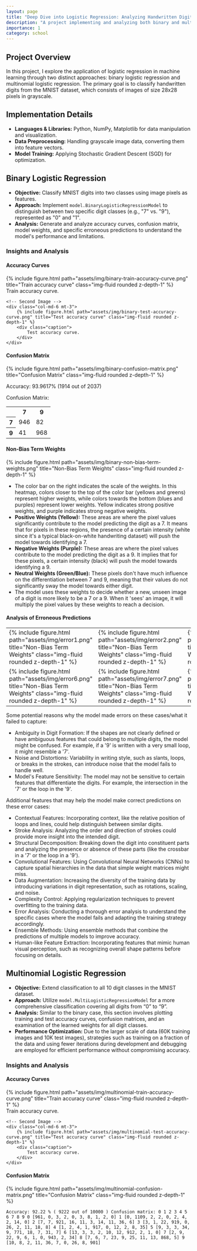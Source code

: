 ```yaml
---
layout: page
title: "Deep Dive into Logistic Regression: Analyzing Handwritten Digits"
description: "A project implementing and analyzing both binary and multinomial logistic regression models to classify handwritten digits from the MNIST dataset<br><b>Using: </b><em>Logistic Regression, Python, NumPy, Matplotlib</em>"
importance: 1
category: school
---
```


## Project Overview

In this project, I explore the application of logistic regression in machine learning through two distinct approaches: binary logistic regression and multinomial logistic regression. The primary goal is to classify handwritten digits from the MNIST dataset, which consists of images of size 28x28 pixels in grayscale.

## Implementation Details

- <b>Languages & Libraries:</b> Python, NumPy, Matplotlib for data manipulation and visualization.
- <b>Data Preprocessing:</b> Handling grayscale image data, converting them into feature vectors.
- <b>Model Training:</b> Applying Stochastic Gradient Descent (SGD) for optimization.

## Binary Logistic Regression

- <b>Objective:</b> Classify MNIST digits into two classes using image pixels as features.
- <b>Approach:</b> Implement `model.BinaryLogisticRegressionModel` to distinguish between two specific digit classes (e.g., "7" vs. "9"), represented as "0" and "1".
- <b>Analysis:</b> Generate and analyze accuracy curves, confusion matrix, model weights, and specific erroneous predictions to understand the model's performance and limitations.

### Insights and Analysis

#### Accuracy Curves

<div class="row">
    <!-- First Image -->
    <div class="col-md-6 mt-3">
        {% include figure.html path="assets/img/binary-train-accuracy-curve.png" title="Train accuracy curve" class="img-fluid rounded z-depth-1" %}
        <div class="caption">
            Train accuracy curve.
        </div>
    </div>

    <!-- Second Image -->
    <div class="col-md-6 mt-3">
        {% include figure.html path="assets/img/binary-test-accuracy-curve.png" title="Test accuracy curve" class="img-fluid rounded z-depth-1" %}
        <div class="caption">
            Test accuracy curve.
        </div>
    </div>
</div>

#### Confusion Matrix

<div class="row">
    <div class="col-sm mt-3 mt-md-0">
        {% include figure.html path="assets/img/binary-confusion-matrix.png" title="Confusion Matrix" class="img-fluid rounded z-depth-1" %}
    </div>
</div>

Accuracy: 93.9617% (1914 out of 2037)

Confusion Matrix:
<table>
    <tr>
        <th></th>
        <th>7</th>
        <th>9</th>
    </tr>
    <tr>
        <th>7</th>
        <td>946</td>
        <td>82</td>
    </tr>
    <tr>
        <th>9</th>
        <td>41</td>
        <td>968</td>
    </tr>
</table>

#### Non-Bias Term Weights

<div class="row">
    <div class="col-sm mt-3 mt-md-0">
        {% include figure.html path="assets/img/binary-non-bias-term-weights.png" title="Non-Bias Term Weights" class="img-fluid rounded z-depth-1" %}
    </div>
</div>

- The color bar on the right indicates the scale of the weights. In this heatmap, colors closer to the top of the color bar (yellows and greens) represent higher weights, while colors towards the bottom (blues and purples) represent lower weights. Yellow indicates strong positive weights, and purple indicates strong negative weights.
- <b>Positive Weights (Yellow):</b> These areas are where the pixel values significantly contribute to the model predicting the digit as a 7. It means that for pixels in these regions, the presence of a certain intensity (white since it's a typical black-on-white handwriting dataset) will push the model towards identifying a 7.
- <b>Negative Weights (Purple):</b> These areas are where the pixel values contribute to the model predicting the digit as a 9. It implies that for these pixels, a certain intensity (black) will push the model towards identifying a 9.
- <b>Neutral Weights (Green/Blue):</b> These pixels don't have much influence on the differentiation between 7 and 9, meaning that their values do not significantly sway the model towards either digit.
- The model uses these weights to decide whether a new, unseen image of a digit is more likely to be a 7 or a 9. When it 'sees' an image, it will multiply the pixel values by these weights to reach a decision.

#### Analysis of Erroneous Predictions

<table>
    <tr>
        <td>{% include figure.html path="assets/img/error1.png" title="Non-Bias Term Weights" class="img-fluid rounded z-depth-1" %}</td>
        <td>{% include figure.html path="assets/img/error2.png" title="Non-Bias Term Weights" class="img-fluid rounded z-depth-1" %}</td>
        <td>{% include figure.html path="assets/img/error3.png" title="Non-Bias Term Weights" class="img-fluid rounded z-depth-1" %}</td>
        <td>{% include figure.html path="assets/img/error4.png" title="Non-Bias Term Weights" class="img-fluid rounded z-depth-1" %}</td>
        <td>{% include figure.html path="assets/img/error5.png" title="Non-Bias Term Weights" class="img-fluid rounded z-depth-1" %}</td>
    </tr>
    <tr>
        <td>{% include figure.html path="assets/img/error6.png" title="Non-Bias Term Weights" class="img-fluid rounded z-depth-1" %}</td>
        <td>{% include figure.html path="assets/img/error7.png" title="Non-Bias Term Weights" class="img-fluid rounded z-depth-1" %}</td>
        <td>{% include figure.html path="assets/img/error8.png" title="Non-Bias Term Weights" class="img-fluid rounded z-depth-1" %}</td>
        <td>{% include figure.html path="assets/img/error9.png" title="Non-Bias Term Weights" class="img-fluid rounded z-depth-1" %}</td>
        <td>{% include figure.html path="assets/img/error10.png" title="Non-Bias Term Weights" class="img-fluid rounded z-depth-1" %}</td>
    </tr>
</table>

Some potential reasons why the model made errors on these cases/what it failed to capture:
- Ambiguity in Digit Formation: If the shapes are not clearly defined or have ambiguous features that could belong to multiple digits, the model might be confused. For example, if a '9' is written with a very small loop, it might resemble a '7'.
- Noise and Distortions: Variability in writing style, such as slants, loops, or breaks in the strokes, can introduce noise that the model fails to handle well.
- Model's Feature Sensitivity: The model may not be sensitive to certain features that differentiate the digits. For example, the intersection in the '7' or the loop in the '9'.

Additional features that may help the model make correct predictions on these error cases:
- Contextual Features: Incorporating context, like the relative position of loops and lines, could help distinguish between similar digits.
- Stroke Analysis: Analyzing the order and direction of strokes could provide more insight into the intended digit.
- Structural Decomposition: Breaking down the digit into constituent parts and analyzing the presence or absence of these parts (like the crossbar in a '7' or the loop in a '9').
- Convolutional Features: Using Convolutional Neural Networks (CNNs) to capture spatial hierarchies in the data that simple weight matrices might miss.
- Data Augmentation: Increasing the diversity of the training data by introducing variations in digit representation, such as rotations, scaling, and noise.
- Complexity Control: Applying regularization techniques to prevent overfitting to the training data.
- Error Analysis: Conducting a thorough error analysis to understand the specific cases where the model fails and adapting the training strategy accordingly.
- Ensemble Methods: Using ensemble methods that combine the predictions of multiple models to improve accuracy.
- Human-like Feature Extraction: Incorporating features that mimic human visual perception, such as recognizing overall shape patterns before focusing on details.

## Multinomial Logistic Regression

- <b>Objective:</b> Extend classification to all 10 digit classes in the MNIST dataset.
- <b>Approach:</b> Utilize `model.MultiLogisticRegressionModel` for a more comprehensive classification covering all digits from “0” to “9”.
- <b>Analysis:</b> Similar to the binary case, this section involves plotting training and test accuracy curves, confusion matrices, and an examination of the learned weights for all digit classes.
- <b>Performance Optimization:</b> Due to the larger scale of data (60K training images and 10K test images), strategies such as training on a fraction of the data and using fewer iterations during development and debugging are employed for efficient performance without compromising accuracy​.

### Insights and Analysis

#### Accuracy Curves

<div class="row">
    <!-- First Image -->
    <div class="col-md-6 mt-3">
        {% include figure.html path="assets/img/multinomial-train-accuracy-curve.png" title="Train accuracy curve" class="img-fluid rounded z-depth-1" %}
        <div class="caption">
            Train accuracy curve.
        </div>
    </div>

    <!-- Second Image -->
    <div class="col-md-6 mt-3">
        {% include figure.html path="assets/img/multinomial-test-accuracy-curve.png" title="Test accuracy curve" class="img-fluid rounded z-depth-1" %}
        <div class="caption">
            Test accuracy curve.
        </div>
    </div>
</div>

#### Confusion Matrix

<div class="row">
    <div class="col-sm mt-3 mt-md-0">
        {% include figure.html path="assets/img/multinomial-confusion-matrix.png" title="Confusion Matrix" class="img-fluid rounded z-depth-1" %}
    </div>
</div>

`Accuracy: 92.22 % ( 9222 out of 10000 )
Confusion matrix:
0 1 2 3 4 5 6 7 8 9
0 [961, 0, 3, 2, 0, 3, 8, 1, 2, 0]
1 [0, 1109, 2, 2, 0, 2, 4, 2, 14, 0]
2 [7, 7, 921, 16, 11, 3, 14, 11, 36, 6]
3 [3, 1, 22, 919, 0, 26, 2, 11, 18, 8]
4 [1, 2, 4, 1, 917, 0, 12, 2, 8, 35]
5 [9, 3, 3, 34, 9, 771, 18, 7, 31, 7]
6 [13, 3, 3, 2, 10, 12, 912, 2, 1, 0]
7 [2, 9, 22, 9, 6, 1, 0, 943, 2, 34]
8 [7, 6, 7, 23, 9, 25, 11, 13, 868, 5]
9 [10, 8, 2, 11, 36, 7, 0, 26, 8, 901]`